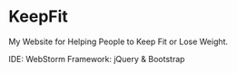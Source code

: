# KeepFit
My Website for Helping People to Keep Fit or Lose Weight.

IDE: WebStorm
Framework: jQuery & Bootstrap

